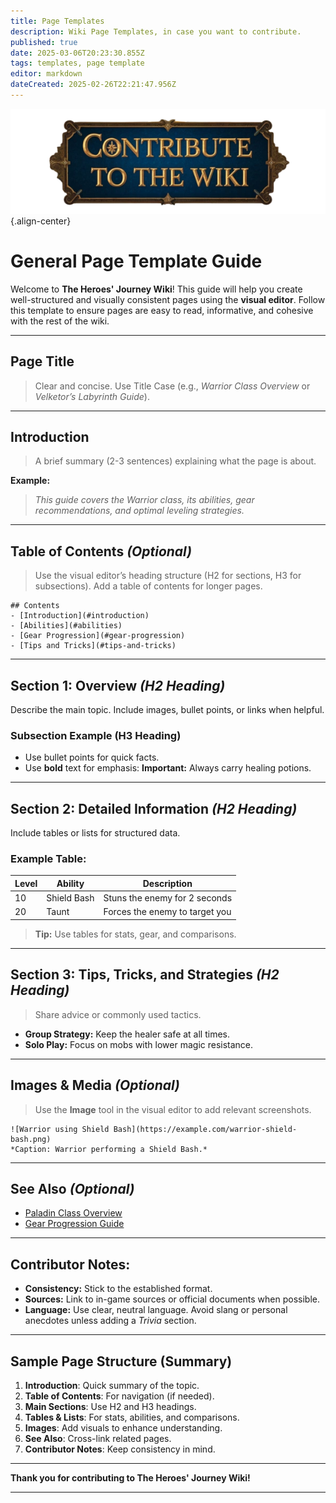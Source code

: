 ```yaml
---
title: Page Templates
description: Wiki Page Templates, in case you want to contribute. 
published: true
date: 2025-03-06T20:23:30.855Z
tags: templates, page template
editor: markdown
dateCreated: 2025-02-26T22:21:47.956Z
---
```


![contribute.webp](/contribute.webp){.align-center}

#  **General Page Template Guide**

Welcome to **The Heroes' Journey Wiki**! This guide will help you create well-structured and visually consistent pages using the **visual editor**. Follow this template to ensure pages are easy to read, informative, and cohesive with the rest of the wiki.

---

## **Page Title**

> Clear and concise. Use Title Case (e.g., *Warrior Class Overview* or *Velketor’s Labyrinth Guide*).

---

## **Introduction**

> A brief summary (2-3 sentences) explaining what the page is about.

**Example:**

> *This guide covers the Warrior class, its abilities, gear recommendations, and optimal leveling strategies.*

---

## **Table of Contents** *(Optional)*

> Use the visual editor’s heading structure (H2 for sections, H3 for subsections). Add a table of contents for longer pages.

```plaintext
## Contents
- [Introduction](#introduction)
- [Abilities](#abilities)
- [Gear Progression](#gear-progression)
- [Tips and Tricks](#tips-and-tricks)
```

---

## **Section 1: Overview** *(H2 Heading)*

Describe the main topic. Include images, bullet points, or links when helpful.

### **Subsection Example (H3 Heading)**

-   Use bullet points for quick facts.
-   Use **bold** text for emphasis: **Important:** Always carry healing potions.

---

## **Section 2: Detailed Information** *(H2 Heading)*

Include tables or lists for structured data.

### **Example Table:**

| Level | Ability | Description |
| --- | --- | --- |
| 10  | Shield Bash | Stuns the enemy for 2 seconds |
| 20  | Taunt | Forces the enemy to target you |

> **Tip:** Use tables for stats, gear, and comparisons.

---

## **Section 3: Tips, Tricks, and Strategies** *(H2 Heading)*

> Share advice or commonly used tactics.

-   **Group Strategy:** Keep the healer safe at all times.
-   **Solo Play:** Focus on mobs with lower magic resistance.

---

## **Images & Media** *(Optional)*

> Use the **Image** tool in the visual editor to add relevant screenshots.

```plaintext
![Warrior using Shield Bash](https://example.com/warrior-shield-bash.png)  
*Caption: Warrior performing a Shield Bash.*
```

---

## **See Also** *(Optional)*

-   [Paladin Class Overview](https://heroesjourneyemu.com/wiki/paladin)
-   [Gear Progression Guide](https://heroesjourneyemu.com/wiki/gear-progression)

---

## **Contributor Notes:**

-   **Consistency:** Stick to the established format.
-   **Sources:** Link to in-game sources or official documents when possible.
-   **Language:** Use clear, neutral language. Avoid slang or personal anecdotes unless adding a *Trivia* section.

---

## **Sample Page Structure (Summary)**

1.  **Introduction**: Quick summary of the topic.
2.  **Table of Contents**: For navigation (if needed).
3.  **Main Sections**: Use H2 and H3 headings.
4.  **Tables & Lists**: For stats, abilities, and comparisons.
5.  **Images**: Add visuals to enhance understanding.
6.  **See Also**: Cross-link related pages.
7.  **Contributor Notes**: Keep consistency in mind.

---

**Thank you for contributing to The Heroes' Journey Wiki!**

---